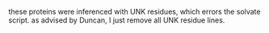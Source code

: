 these proteins were inferenced with UNK residues, which errors the solvate script.
as advised by Duncan, I just remove all UNK residue lines.